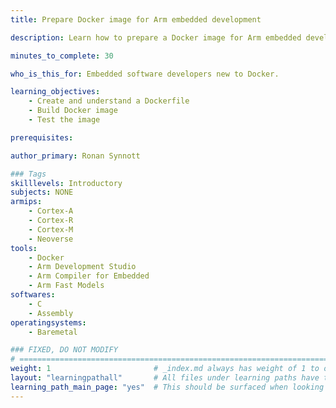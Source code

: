 ```yaml
---
title: Prepare Docker image for Arm embedded development

description: Learn how to prepare a Docker image for Arm embedded development

minutes_to_complete: 30   

who_is_this_for: Embedded software developers new to Docker.

learning_objectives: 
    - Create and understand a Dockerfile
    - Build Docker image
    - Test the image

prerequisites:

author_primary: Ronan Synnott

### Tags
skilllevels: Introductory
subjects: NONE
armips:
    - Cortex-A
    - Cortex-R
    - Cortex-M
    - Neoverse
tools:
    - Docker
    - Arm Development Studio
    - Arm Compiler for Embedded
    - Arm Fast Models
softwares:
    - C
    - Assembly
operatingsystems:
    - Baremetal

### FIXED, DO NOT MODIFY
# ================================================================================
weight: 1                       # _index.md always has weight of 1 to order correctly
layout: "learningpathall"       # All files under learning paths have this same wrapper
learning_path_main_page: "yes"  # This should be surfaced when looking for related content. Only set for _index.md of learning path content.
---
```

